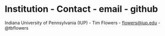 Institution - Contact - email - github
=======================================
Indiana University of Pennsylvania (IUP) - Tim Flowers - flowers@iup.edu - @tbflowers
